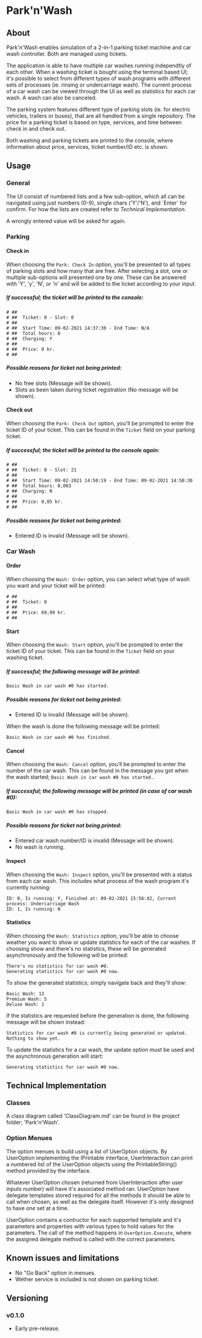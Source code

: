 # Park'n'Wash
## About
Park'n'Wash enables simulation of a 2-in-1 parking ticket machine and car wash controller. Both are managed using tickets.

The application is able to have multiple car washes running independtly of each other. When a washing ticket is bought using the terminal based UI; it's possible to select from different types of wash programs with different sets of processes (ie. rinsing or undercarriage wash). The current process of a car wash can be viewed through the UI as well as statistics for each car wash. A wash can also be canceled.

The parking system features different type of parking slots (ie. for electric vehicles, trailers or buses), that are all handled from a single repository. The price for a parking ticket is based on type, services, and time between check in and check out.

Both washing and parking tickets are printed to the console, where information about price, services, ticket number/ID etc. is shown.

## Usage
### General
The UI consist of numbered lists and a few sub-option, which all can be navigated using just numbers (0-9), single chars ('Y'/'N'), and ´Enter´ for confirm. For how the lists are created refer to  *Technical Implementation*.

A wrongly entered value will be asked for again.

### Parking
#### Check in
When choosing the `Park: Check In` option, you'll be presented to all types of parking slots and how many that are free. After selecting a slot, one or multiple sub-options will presented one by one. These can be answered with 'Y', 'y', 'N', or 'n' and will be added to the ticket according to your input.

##### If successful; the ticket will be printed to the console:
```
# ##
# ##  Ticket: 0 - Slot: 0
# ##
# ##  Start Time: 09-02-2021 14:37:30 - End Time: N/A
# ##  Total hours: 0
# ##  Charging: Y
# ##
# ##  Price: 0 kr.
# ##
```
##### Possible reasons for ticket not being printed:
* No free slots (Message will be shown).
* Slots as been taken during ticket registration (No message will be shown).

#### Check out
When choosing the `Park: Check Out` option, you'll be prompted to enter the ticket ID of your ticket. This can be found in the `Ticket` field on your parking ticket.

##### If successful; the ticket will be printed to the console again:
```
# ##
# ##  Ticket: 0 - Slot: 21
# ##
# ##  Start Time: 09-02-2021 14:50:19 - End Time: 09-02-2021 14:50:30
# ##  Total hours: 0,003
# ##  Charging: N
# ##
# ##  Price: 0,05 kr.
# ##
```
##### Possible reasons for ticket not being printed:
* Entered ID is invalid (Message will be shown).

### Car Wash
#### Order
When choosing the `Wash: Order` option, you can select what type of wash you want and your ticket will be printed:
```
# ##
# ##  Ticket: 0
# ##
# ##  Price: 69,99 kr.
# ##
```
#### Start
When choosing the `Wash: Start` option, you'll be prompted to enter the ticket ID of your ticket. This can be found in the `Ticket` field on your washing ticket.

##### If successful; the following message will be printed:
```
Basic Wash in car wash #0 has started.
```
##### Possible reasons for ticket not being printed:
* Entered ID is invalid (Message will be shown).

When the wash is done the following message will be printed:
```
Basic Wash in car wash #0 has finished.
```

#### Cancel
When choosing the `Wash: Cancel` option, you'll be prompted to enter the number of the car wash. This can be found in the message you got when the wash started; `Basic Wash in car wash #0 has started.`.

##### If successful; the following message will be printed (in case of car wash #0):
```
Basic Wash in car wash #0 has stopped.
```
##### Possible reasons for ticket not being printed:
* Entered car wash number/ID is invalid (Message will be shown).
* No wash is running.

#### Inspect
When choosing the `Wash: Inspect` option, you'll be presented with a status from each car wash. This includes what process of the wash program it's currently running:
```
ID: 0, Is running: Y, Finished at: 09-02-2021 15:56:42, Current process: Undercarriage Wash
ID: 1, Is running: N
```

#### Statistics
When choosing the `Wash: Statistics` option, you'll be able to choose weather you want to show or update statistics for each of the car washes. If choosing show and there's no statistics, these will be generated asynchronously and the following will be printed:
```
There's no statistics for car wash #0.
Generating statistics for car wash #0 now.
```
To show the generated statistics; simply navigate back and they'll show:
```
Basic Wash: 13
Premium Wash: 5
Deluxe Wash: 1
```
If the statistics are requested before the generation is done, the following message will be shown instead:
```
Statistics for car wash #0 is currently being generated or updated. Nothing to show yet.
```

To update the statistics for a car wash, the update option must be used and the asynchronous generation will start:
```
Generating statistics for car wash #0 now.
```

## Technical Implementation
### Classes
A class diagram called 'ClassDiagram.md' can be found in the project folder; 'Park'n'Wash'.

### Option Menues
The option menues is build using a list of UserOption objects. By UserOption implementing the IPrintable interface, UserInteraction can print a numbered list of the UserOption objects using the PrintableString() method provided by the interface.

Whatever UserOption chosen (returned from UserInteraction after user inputs number) will have it's associated method ran. UserOption have delegate templates stored required for all the methods it should be able to call when chosen, as well as the delegate itself. However it's only designed to have *one* set at a time.

UserOption contains a contructor for each supported template and it's parameters and properties with various types to hold values for the parameters. The call of the method happens in `UserOption.Execute`, where the assigned delegate method is called with the correct parameters.

## Known issues and limitations
* No "Go Back" option in menues.
* Wether service is included is not shown on parking ticket.

## Versioning
### v0.1.0
* Early pre-release.
